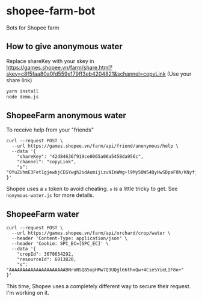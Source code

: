 # shopee-farm-bot

Bots for Shopee farm

## How to give anonymous water

Replace shareKey with your skey in https://games.shopee.vn/farm/share.html?skey=c8f5faa80a0fd559e179ff3eb4204821&schannel=copyLink (Use your share link)

```bash
yarn install
node demo.js
```

## ShopeeFarm anonymous water
To receive help from your "friends"
```curl
curl --request POST \
  --url https://games.shopee.vn/farm/api/friend/anonymous/help \
  --data '{
	"shareKey": "42d84636f919ce0065a06a5458da956c",
	"channel": "copyLink",
	"s": "0YuZUhmE3Fet1gjewbjCEGYwgh2idAumijizvNInWWg+l9My5OWS4QyHwSDpaF0h/KNyfjVYAwVx1S2ms2/DO33BTovf+ZjI2IutQHpfjh7JJWb7O5fwRIRRZuqizz18aorDi38Q0k4=cf5d00f6aaf84bcbb0f3f113e88592bdM2VjOWVjNDhhZjMwYjBkODI2YjA4ZTEwMWMxMzgwMmFhNmQ0NzAwNmFjYjAyOThjOTg5YzVlOWNjNDM3ZTM5NQ==58"
}'
```
Shopee uses a `s` token to avoid cheating. `s` is a little tricky to get. See `nonymous-water.js` for more details.

## ShopeeFarm water
```curl
curl --request POST \
  --url https://games.shopee.vn/farm/api/orchard/crop/water \
  --header 'Content-Type: application/json' \
  --header 'Cookie: SPC_EC=[SPC_EC]' \
  --data '{
	"cropId": 3678654292,
	"resourceId": 6013820,
	"s": "AAAAAAAAAAAAAAAAAAAAABNroNSQ85xpHMw7Q3UQgl66thxQw+4CieSYieLIF8o+"
}'
```
This time, Shopee uses a completely different way to secure their request. I'm working on it.